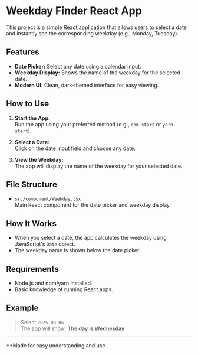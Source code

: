 # Weekday Finder React App

This project is a simple React application that allows users to select a date and instantly see the corresponding weekday (e.g., Monday, Tuesday).

## Features

- **Date Picker:** Select any date using a calendar input.
- **Weekday Display:** Shows the name of the weekday for the selected date.
- **Modern UI:** Clean, dark-themed interface for easy viewing.



## How to Use

1. **Start the App:**  
   Run the app using your preferred method (e.g., `npm start` or `yarn start`).

2. **Select a Date:**  
   Click on the date input field and choose any date.

3. **View the Weekday:**  
   The app will display the name of the weekday for your selected date.

## File Structure

- `src/component/Weekday.tsx`  
  Main React component for the date picker and weekday display.

## How It Works

- When you select a date, the app calculates the weekday using JavaScript's `Date` object.
- The weekday name is shown below the date picker.

## Requirements

- Node.js and npm/yarn installed.
- Basic knowledge of running React apps.

## Example

> Select `2025-08-06`  
> The app will show: **The day is Wednesday**

---

**Made for easy understanding and use
